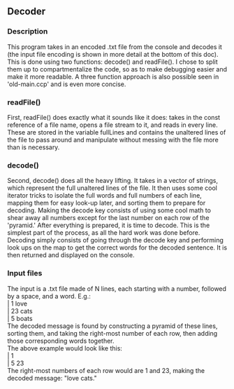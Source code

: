 ## Decoder  
### Description  
This program takes in an encoded .txt file from the console and decodes it (the input file encoding is shown in more detail at the bottom of this doc). This is done using two functions: decode() and readFile(). 
I chose to split them up to compartmentalize the code, so as to make debugging easier and make it more readable. A three function approach 
is also possible seen in 'old-main.ccp' and is even more concise.  

### readFile()  
First, readFile() does exactly what it sounds like it does: takes in the const reference of a file name, opens a file stream to it, 
and reads in every line. These are stored in the variable fullLines and contains the unaltered lines of the file to pass around and 
manipulate without messing with the file more than is necessary.  

### decode()  
Second, decode() does all the heavy lifting. It takes in a vector of strings, which represent the full unaltered lines of the file. 
It then uses some cool iterator tricks to isolate the full words and full numbers of each line, mapping them for easy look-up later, 
and sorting them to prepare for decoding. Making the decode key consists of using some cool math to shear away all numbers except for 
the last number on each row of the 'pyramid.' After everything is prepared, it is time to decode. This is the simplest part of the process, 
as all the hard work was done before. Decoding simply consists of going through the decode key and performing look ups on the map to 
get the correct words for the decoded sentence. It is then returned and displayed on the console.  

### Input files  
The input is a .txt file made of N lines, each starting with a number, followed by a space, and a word.
E.g.:  
|   1 love  
|   23 cats  
|   5 boats  
The decoded message is found by constructing a pyramid of these lines, sorting them, and taking the right-most number of each row, then adding those corresponding words together.  
The above example would look like this:  
|     1  
|   5  23  
The right-most numbers of each row would are 1 and 23, making the decoded message: "love cats."
